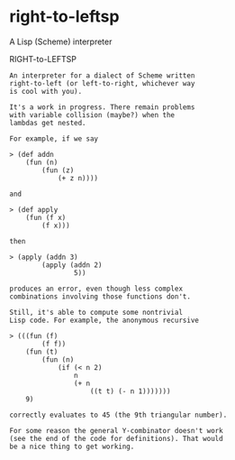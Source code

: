 # right-to-leftsp
A Lisp (Scheme) interpreter


RIGHT-to-LEFTSP

	An interpreter for a dialect of Scheme written
	right-to-left (or left-to-right, whichever way
	is cool with you).

	It's a work in progress. There remain problems
	with variable collision (maybe?) when the
	lambdas get nested.

	For example, if we say

	> (def addn 
		(fun (n) 
			(fun (z) 
				(+ z n))))

	and

	> (def apply 
		(fun (f x) 
			(f x)))

	then

	> (apply (addn 3) 
			(apply (addn 2) 
					5))

	produces an error, even though less complex
	combinations involving those functions don't.

	Still, it's able to compute some nontrivial
	Lisp code. For example, the anonymous recursive

	> (((fun (f) 
			(f f)) 
		(fun (t) 
			(fun (n) 
				(if (< n 2) 
					n 
					(+ n 
						((t t) (- n 1))))))) 
		9)

	correctly evaluates to 45 (the 9th triangular number).

	For some reason the general Y-combinator doesn't work
	(see the end of the code for definitions). That would
	be a nice thing to get working.
